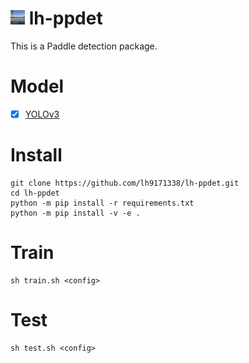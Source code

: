 [<img height="23" src="https://github.com/lh9171338/Outline/blob/master/icon.jpg"/>](https://github.com/lh9171338/Outline) lh-ppdet
===

This is a Paddle detection package.

# Model
- [x] [YOLOv3](https://github.com/lh9171338/lh-ppdet/blob/main/docs/bosch_traffic_light.md)

# Install
```shell
git clone https://github.com/lh9171338/lh-ppdet.git
cd lh-ppdet
python -m pip install -r requirements.txt
python -m pip install -v -e .
```
# Train
```shell
sh train.sh <config>
```

# Test
```shell
sh test.sh <config>
```
